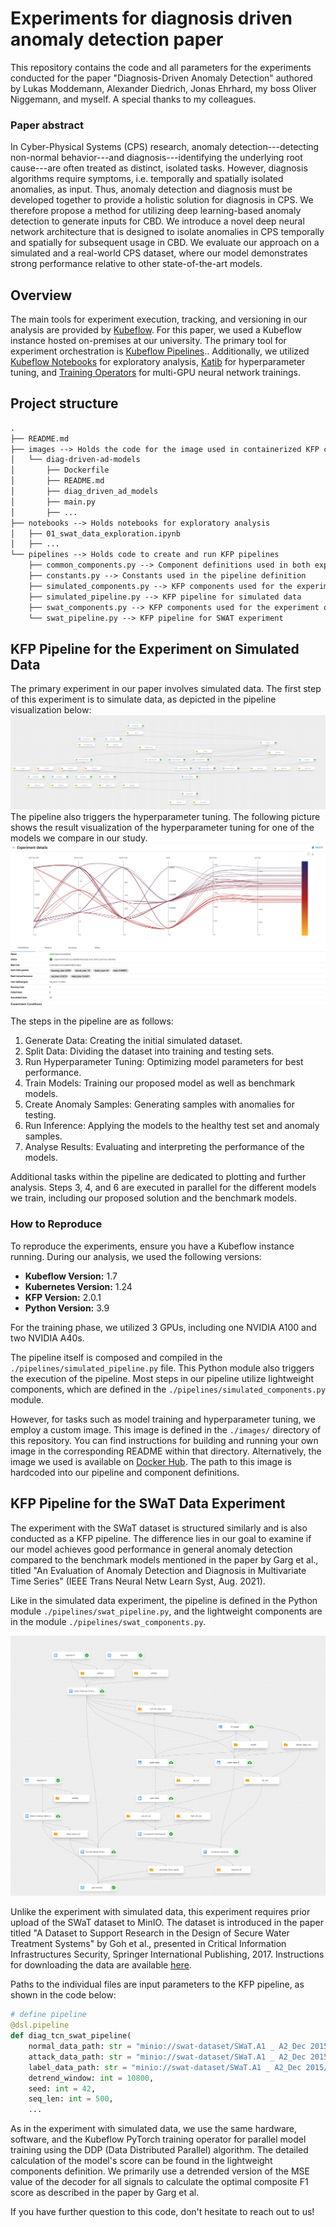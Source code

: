 # Experiments for diagnosis driven anomaly detection paper

This repository contains the code and all parameters for the experiments
conducted for the paper "Diagnosis-Driven Anomaly Detection"
authored by Lukas Moddemann, Alexander Diedrich, Jonas Ehrhard, my boss Oliver Niggemann, and myself.
A special thanks to my colleagues.

### Paper abstract
In Cyber-Physical Systems (CPS) research, anomaly detection---detecting non-normal behavior---and diagnosis---identifying the underlying root cause---are often treated as distinct, isolated tasks. 
However, diagnosis algorithms require symptoms, i.e. temporally and spatially isolated anomalies, as input. 
Thus, anomaly detection and diagnosis must be developed together to provide a holistic solution for diagnosis in CPS. 
We therefore propose a method for utilizing deep learning-based anomaly detection to generate inputs for CBD. 
We introduce a novel deep neural network architecture that is designed to isolate anomalies in CPS temporally and spatially for subsequent usage in CBD.
We evaluate our approach on a simulated and a real-world CPS dataset, where our model demonstrates strong performance relative to other state-of-the-art models. 


## Overview
The main tools for experiment execution, tracking, and versioning in our analysis are provided by [Kubeflow](https://www.kubeflow.org/docs/started/introduction/).
For this paper, we used a Kubeflow instance hosted on-premises at our university.
The primary tool for experiment orchestration is  [Kubeflow Pipelines](https://www.kubeflow.org/docs/components/pipelines/)..
Additionally, we utilized [Kubeflow Notebooks](https://www.kubeflow.org/docs/components/notebooks/) for exploratory analysis, [Katib](https://www.kubeflow.org/docs/components/katib/) for hyperparameter tuning, and [Training Operators](https://www.kubeflow.org/docs/components/training/) for multi-GPU neural network trainings.



## Project structure
```txt
.
├── README.md
├── images --> Holds the code for the image used in containerized KFP components
│   └── diag-driven-ad-models
│       ├── Dockerfile
│       ├── README.md
│       ├── diag_driven_ad_models
│       ├── main.py
│       ├── ...
├── notebooks --> Holds notebooks for exploratory analysis
│   ├── 01_swat_data_exploration.ipynb
│   ├── ...
└── pipelines --> Holds code to create and run KFP pipelines
    ├── common_components.py --> Component definitions used in both experiments
    ├── constants.py --> Constants used in the pipeline definition
    ├── simulated_components.py --> KFP components used for the experiment on simulated data
    ├── simulated_pipeline.py --> KFP pipeline for simulated data
    ├── swat_components.py --> KFP components used for the experiment on SWAT data
    └── swat_pipeline.py --> KFP pipeline for SWAT experiment
```



## KFP Pipeline for the Experiment on Simulated Data

The primary experiment in our paper involves simulated data.
The first step of this experiment is to simulate data, as depicted in the pipeline visualization below:
![kfp-simulated](./assets/kfp-simulated-screenshot.png)
The pipeline also triggers the hyperparameter tuning.
The following picture shows the result visualization of the hyperparameter tuning for one of the models we compare in our study.
![katib-example](./assets/katib-example-plot-screenshot.png)

The steps in the pipeline are as follows:

1. Generate Data: Creating the initial simulated dataset.
2. Split Data: Dividing the dataset into training and testing sets.
3. Run Hyperparameter Tuning: Optimizing model parameters for best performance.
4. Train Models: Training our proposed model as well as benchmark models.
5. Create Anomaly Samples: Generating samples with anomalies for testing.
6. Run Inference: Applying the models to the healthy test set and anomaly samples.
7. Analyse Results: Evaluating and interpreting the performance of the models.

Additional tasks within the pipeline are dedicated to plotting and further analysis.
Steps 3, 4, and 6 are executed in parallel for the different models we train,
including our proposed solution and the benchmark models.


### How to Reproduce

To reproduce the experiments, ensure you have a Kubeflow instance running. During our analysis, we used the following versions:

- **Kubeflow Version:** 1.7
- **Kubernetes Version:** 1.24
- **KFP Version:** 2.0.1
- **Python Version:** 3.9

For the training phase, we utilized 3 GPUs, including one NVIDIA A100 and two NVIDIA A40s.

The pipeline itself is composed and compiled in the `./pipelines/simulated_pipeline.py` file.
This Python module also triggers the execution of the pipeline.
Most steps in our pipeline utilize lightweight components, which are defined in the `./pipelines/simulated_components.py` module. 

However, for tasks such as model training and hyperparameter tuning, we employ a custom image.
This image is defined in the `./images/` directory of this repository.
You can find instructions for building and running your own image in the corresponding README within that directory.
Alternatively, the image we used is available on [Docker Hub](https://hub.docker.com/repository/docker/hsteude/diag-driven-ad-models/tags?page=1&ordering=last_updated).
The path to this image is hardcoded into our pipeline and component definitions.

## KFP Pipeline for the SWaT Data Experiment

The experiment with the SWaT dataset is structured similarly and is also conducted as a KFP pipeline.
The difference lies in our goal to examine if our model achieves good performance in general anomaly detection compared to the benchmark models mentioned in the paper by Garg et al., titled "An Evaluation of Anomaly Detection and Diagnosis in Multivariate Time Series" (IEEE Trans Neural Netw Learn Syst, Aug. 2021).

Like in the simulated data experiment, the pipeline is defined in the Python module `./pipelines/swat_pipeline.py`, and the lightweight components are in the module `./pipelines/swat_components.py`.

![kfp-swat](./assets/kfp-swat-screenshot.png)

Unlike the experiment with simulated data, this experiment requires prior upload of the SWaT dataset to MinIO.
The dataset is introduced in the paper titled "A Dataset to Support Research in the Design of Secure Water Treatment Systems" by Goh et al., presented in Critical Information Infrastructures Security, Springer International Publishing, 2017.
Instructions for downloading the data are available [here](https://itrust.sutd.edu.sg/itrust-labs_datasets/dataset_info/).

Paths to the individual files are input parameters to the KFP pipeline, as shown in the code below:

```python
# define pipeline
@dsl.pipeline
def diag_tcn_swat_pipeline(
    normal_data_path: str = "minio://swat-dataset/SWaT.A1 _ A2_Dec 2015/Physical/SWaT_Dataset_Normal_v1.xlsx",
    attack_data_path: str = "minio://swat-dataset/SWaT.A1 _ A2_Dec 2015/Physical/SWaT_Dataset_Attack_v0.xlsx",
    label_data_path: str = "minio://swat-dataset/SWaT.A1 _ A2_Dec 2015/List_of_attacks_Final.xlsx",
    detrend_window: int = 10800,
    seed: int = 42,
    seq_len: int = 500,
    ...
```
As in the experiment with simulated data, we use the same hardware, software, and the Kubeflow PyTorch training operator for parallel model training using the DDP (Data Distributed Parallel) algorithm.
The detailed calculation of the model's score can be found in the lightweight components definition.
We primarily use a detrended version of the MSE value of the decoder for all signals to calculate the optimal composite F1 score as described in the paper by Garg et al.

If you  have further question to this code, don't hesitate to reach out to us!
